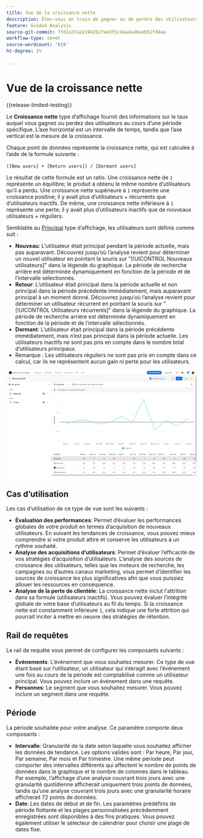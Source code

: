```yaml
---
title: Vue de la croissance nette
description: Êtes-vous en train de gagner ou de perdre des utilisateurs et utilisatrices ?
feature: Guided Analysis
source-git-commit: 7fd1a37a2e1942b27e43f5cdaa4a46ae652fd4aa
workflow-type: tm+mt
source-wordcount: '619'
ht-degree: 1%

---
```


# Vue de la croissance nette

{{release-limited-testing}}

Le **Croissance nette** type d’affichage fournit des informations sur le taux auquel vous gagnez ou perdez des utilisateurs au cours d’une période spécifique. L’axe horizontal est un intervalle de temps, tandis que l’axe vertical est la mesure de la croissance.

Chaque point de données représente la croissance nette, qui est calculée à l’aide de la formule suivante :

`([New users] + [Return users]) / [Dormant users]`

Le résultat de cette formule est un ratio. Une croissance nette de `1` représente un équilibre; le produit a obtenu le même nombre d’utilisateurs qu’il a perdu. Une croissance nette supérieure à `1` représente une croissance positive; il y avait plus d’utilisateurs + récurrents que d’utilisateurs inactifs. De même, une croissance nette inférieure à `1` représente une perte; il y avait plus d’utilisateurs inactifs que de nouveaux utilisateurs + réguliers.

Semblable au [Principal](active.md) type d’affichage, les utilisateurs sont définis comme suit :

* **Nouveau**: L’utilisateur était principal pendant la période actuelle, mais pas auparavant. Découvrez jusqu’où l’analyse revient pour déterminer un nouvel utilisateur en pointant la souris sur &quot;[!UICONTROL Nouveaux utilisateurs]&quot; dans la légende du graphique. La période de recherche arrière est déterminée dynamiquement en fonction de la période et de l’intervalle sélectionnés.
* **Retour**: L’utilisateur était principal dans la période actuelle et non principal dans la période précédente immédiatement, mais auparavant principal à un moment donné. Découvrez jusqu’où l’analyse revient pour déterminer un utilisateur récurrent en pointant la souris sur &quot;[!UICONTROL Utilisateurs récurrents]&quot; dans la légende du graphique. La période de recherche arrière est déterminée dynamiquement en fonction de la période et de l’intervalle sélectionnés.
* **Dormant**: L’utilisateur était principal dans la période précédente immédiatement, mais n’est pas principal dans la période actuelle. Les utilisateurs inactifs ne sont pas pris en compte dans le nombre total d’utilisateurs principaux.
* Remarque : Les utilisateurs réguliers ne sont pas pris en compte dans ce calcul, car ils ne représentent aucun gain ni perte pour les utilisateurs.

![Croissance nette](../assets/net-growth.png)

## Cas d’utilisation

Les cas d’utilisation de ce type de vue sont les suivants :

* **Évaluation des performances**: Permet d’évaluer les performances globales de votre produit en termes d’acquisition de nouveaux utilisateurs. En suivant les tendances de croissance, vous pouvez mieux comprendre si votre produit attire et conserve les utilisateurs à un rythme souhaité.
* **Analyse des acquisitions d’utilisateurs**: Permet d’évaluer l’efficacité de vos stratégies d’acquisition d’utilisateurs. L’analyse des sources de croissance des utilisateurs, telles que les moteurs de recherche, les campagnes ou d’autres canaux marketing, vous permet d’identifier les sources de croissance les plus significatives afin que vous puissiez allouer les ressources en conséquence.
* **Analyse de la perte de clientèle**: La croissance nette inclut l&#39;attrition dans sa formule (utilisateurs inactifs). Vous pouvez évaluer l’intégrité globale de votre base d’utilisateurs au fil du temps. Si la croissance nette est constamment inférieure `1`, cela indique une forte attrition qui pourrait inciter à mettre en oeuvre des stratégies de rétention.

## Rail de requêtes

Le rail de requête vous permet de configurer les composants suivants :

* **Événements**: L’événement que vous souhaitez mesurer. Ce type de vue étant basé sur l’utilisateur, un utilisateur qui interagit avec l’événement une fois au cours de la période est comptabilisé comme un utilisateur principal. Vous pouvez inclure un événement dans une requête.
* **Personnes**: Le segment que vous souhaitez mesurer. Vous pouvez inclure un segment dans une requête.

## Période

La période souhaitée pour votre analyse. Ce paramètre comporte deux composants :

* **Intervalle**: Granularité de la date selon laquelle vous souhaitez afficher les données de tendance. Les options valides sont : Par heure, Par jour, Par semaine, Par mois et Par trimestre. Une même période peut comporter des intervalles différents qui affectent le nombre de points de données dans le graphique et le nombre de colonnes dans le tableau. Par exemple, l’affichage d’une analyse couvrant trois jours avec une granularité quotidienne afficherait uniquement trois points de données, tandis qu’une analyse couvrant trois jours avec une granularité horaire afficherait 72 points de données.
* **Date**: Les dates de début et de fin. Les paramètres prédéfinis de période flottante et les plages personnalisées précédemment enregistrées sont disponibles à des fins pratiques. Vous pouvez également utiliser le sélecteur de calendrier pour choisir une plage de dates fixe.
